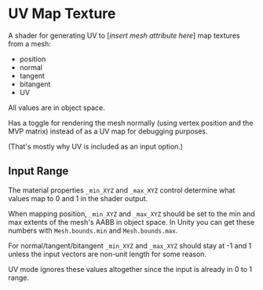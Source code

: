 # UV Map Texture

A shader for generating UV to \[*insert mesh attribute here*\] map textures from a mesh:
- position
- normal
- tangent
- bitangent
- UV

All values are in object space.

Has a toggle for rendering the mesh normally (using vertex position and the MVP matrix) instead of as a UV map for debugging purposes. 

(That's mostly why UV is included as an input option.)

## Input Range

The material properties `_min_XYZ` and `_max_XYZ` control determine what values map to 0 and 1 in the shader output.

When mapping position, `_min_XYZ` and `_max_XYZ` should be set to the min and max extents of the mesh's AABB in object space. In Unity you can get these numbers with `Mesh.bounds.min` and `Mesh.bounds.max`.

For normal/tangent/bitangent `_min_XYZ` and `_max_XYZ` should stay at -1 and 1 unless the input vectors are non-unit length for some reason.

UV mode ignores these values altogether since the input is already in 0 to 1 range.
